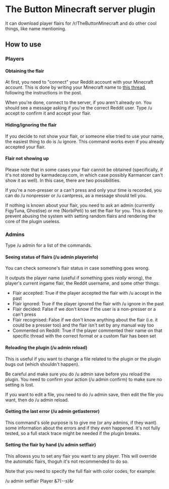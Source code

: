 # The Button Minecraft server plugin
It can download player flairs for /r/TheButtonMinecraft and do other cool things, like name mentioning.

## How to use
### Players
#### Obtaining the flair
At first, you need to "connect" your Reddit account with your Minecraft account. This is done by writing your Minecraft name to [this thread](https://www.reddit.com/r/TheButtonMinecraft/comments/3d25do/autoflair_system_comment_your_minecraft_name_and/), following the instructions in the post.

When you're done, connect to the server, if you aren't already on. You should see a message asking if you're the correct Reddit user. Type /u accept to confirm it and accept your flair.

#### Hiding/ignoring the flair
If you decide to not show your flair, or someone else tried to use your name, the easiest thing to do is /u ignore. This command works even if you already accepted your flair.

#### Flair not showing up
Please note that in some cases your flair cannot be obtained (specifically, if it's not stored by karmadecay.com, in which case possibly Karmancer can't show it as well). In this case, there are two possibilities.

If you're a non-presser or a can't press and only your time is recorded, you can do /u nonpresser or /u cantpress, as a message should tell you.

If nothing is known about your flair, you need to ask an admin (currently FigyTuna, Ghostise) or me (NorbiPeti) to set the flair for you. This is done to prevent abusing the system with setting random flairs and rendering the core of the plugin useless.

### Admins
Type /u admin for a list of the commands.
#### Seeing status of flairs (/u admin playerinfo)
You can check someone's flair status in case something goes wrong.

It outputs the player name (useful if something goes *really* wrong), the player's current ingame flair, the Reddit username, and some other things:

* Flair accepted: True if the player accepted the flair with /u accept in the past
* Flair ignored: True if the player ignored the flair with /u ignore in the past
* Flair decided: False if we don't know if the user is a non-presser or a can't press
* Flair recognised: False if we don't know anything about the flair (i.e. it could be a presser too) and the flair isn't set by any manual way too
* Commented on Reddit: True if the player commented their name on that specific thread with the correct format or a custom flair has been set

#### Reloading the plugin (/u admin reload)
This is useful if you want to change a file related to the plugin or the plugin bugs out (which shouldn't happen).

Be careful and make sure you do /u admin save before you reload the plugin. You need to confirm your action (/u admin confirm) to make sure no setting is lost.

If you want to edit a file, you need to do /u admin save, then edit the file you want, then do /u admin reload.

#### Getting the last error (/u admin getlasterror)
This command's sole purpose is to give me (or any admins, if they want) some information about the errors and if they even happened. It's not fully tested, so a full stack trace might be needed if the plugin breaks.

#### Setting the flair by hand (/u admin setflair)
This allowss you to set any flair you want to any player. This will override the automatic flairs, thoguh it's not recommended to do so.

Note that you need to specify the full flair with color codes, for example:

/u admin setflair Player &7(--s)&r
